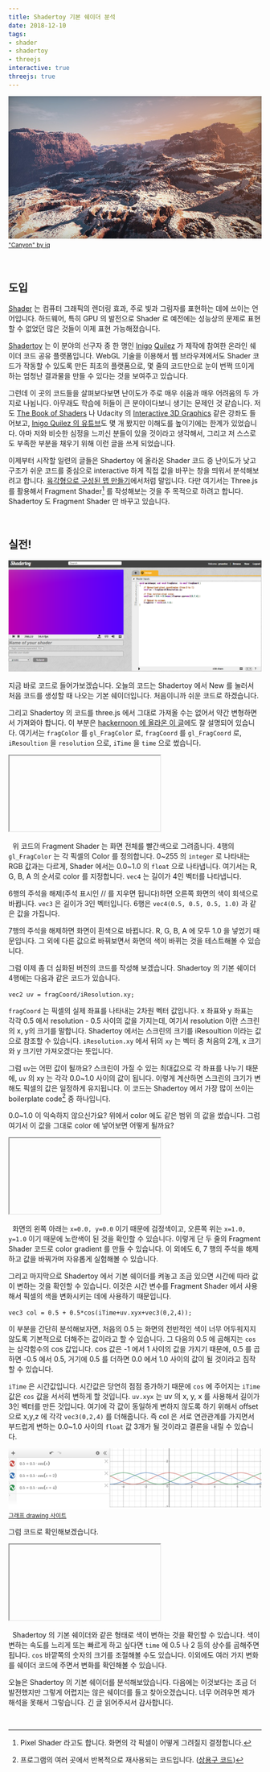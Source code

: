 ```yaml
---
title: Shadertoy 기본 쉐이더 분석
date: 2018-12-10
tags:
- shader
- shadertoy
- threejs
interactive: true
threejs: true
---
```


![](<../images/shadertoy_start_0.jpg>)
<small>["Canyon" by iq](<https://www.shadertoy.com/view/MdBGzG>)</small>

&nbsp;

## 도입

[Shader](<https://en.wikipedia.org/wiki/Shader>) 는 컴퓨터 그래픽의 렌더링 효과, 주로 빛과 그림자를 표현하는 데에 쓰이는 언어입니다. 하드웨어, 특히 GPU 의 발전으로 Shader 로 예전에는 성능상의 문제로 표현할 수 없었던 많은 것들이 이제 표현 가능해졌습니다.

[Shadertoy](<https://www.shadertoy.com>) 는 이 분야의 선구자 중 한 명인 [Inigo](<https://www.iquilezles.org/>) [Quilez](<https://www.linkedin.com/in/inigo-quilez-8161a46/>) 가 제작에 참여한 온라인 쉐이더 코드 공유 플랫폼입니다. WebGL 기술을 이용해서 웹 브라우저에서도 Shader 코드가 작동할 수 있도록 만든 최초의 플랫폼으로, 몇 줄의 코드만으로 눈이 번쩍 뜨이게 하는 엄청난 결과물을 만들 수 있다는 것을 보여주고 있습니다.

그런데 이 곳의 코드들을 살펴보다보면 난이도가 주로 매우 쉬움과 매우 어려움의 두 가지로 나뉩니다. 아무래도 학습에 허들이 큰 분야이다보니 생기는 문제인 것 같습니다. 저도 [The Book of Shaders](<https://thebookofshaders.com/>) 나 Udacity 의 [Interactive 3D Graphics](<https://www.udacity.com/course/interactive-3d-graphics--cs291>) 같은 강좌도 들어보고, [Inigo Quilez 의 유튜브](<https://www.youtube.com/channel/UCdmAhiG8HQDlz8uyekw4ENw>)도 몇 개 봤지만 이해도를 높이기에는 한계가 있었습니다. 아마 저와 비슷한 심정을 느끼신 분들이 있을 것이라고 생각해서, 그리고 저 스스로도 부족한 부분을 채우기 위해 이런 글을 쓰게 되었습니다.

이제부터 시작할 일련의 글들은 Shadertoy 에 올라온 Shader 코드 중 난이도가 낮고 구조가 쉬운 코드를 중심으로 interactive 하게 직접 값을 바꾸는 창을 띄워서 분석해보려고 합니다. [육각형으로 구성된 맵 만들기](<https://greentec.github.io/hexagonal-map/>)에서처럼 말입니다. 다만 여기서는 Three.js 를 활용해서 Fragment Shader[^1] 를 작성해보는 것을 주 목적으로 하려고 합니다. Shadertoy 도 Fragment Shader 만 바꾸고 있습니다.

[^1]: Pixel Shader 라고도 합니다. 화면의 각 픽셀이 어떻게 그려질지 결정합니다.

&nbsp;

## 실전!

![](<../images/shadertoy_start_1.png>)

지금 바로 코드로 들어가보겠습니다. 오늘의 코드는 Shadertoy 에서 New 를 눌러서 처음 코드를 생성할 때 나오는 기본 쉐이더입니다. 처음이니까 쉬운 코드로 하겠습니다.

그리고 Shadertoy 의 코드를 three.js 에서 그대로 가져올 수는 없어서 약간 변형하면서 가져와야 합니다. 이 부분은 [hackernoon 에 올라온 이 글](<https://hackernoon.com/converting-shaders-from-shadertoy-to-threejs-fe17480ed5c6>)에도 잘 설명되어 있습니다. 여기서는 `fragColor` 를 `gl_FragColor` 로, `fragCoord` 를 `gl_FragCoord` 로, `iResoultion` 을 `resolution` 으로, `iTime` 을 `time` 으로 썼습니다.

<textarea id='shader_text_0' width='400' height='400' style='display:none;'>
uniform vec2 resolution;
uniform float time;
void main() {
    gl_FragColor = vec4(1.0, 0.0, 0.0, 1.0);
    // gl_FragColor = vec4(vec3(0.5), 1.0);
    // gl_FragColor = vec4(1.0);
}</textarea>
<iframe id='shader_preview_0'>
</iframe>
<script type="x-shader/x-fragment" id="shader_frag_0">
    uniform vec2 resolution;
    uniform float time;
    void main() {
        gl_FragColor = vec4(1.0, 0.0, 0.0, 1.0);
        // gl_FragColor = vec4(vec3(0.5), 1.0);
        // gl_FragColor = vec4(1.0);
    }
</script>
<script>
    (function() {
        let delay;
        let editor = CodeMirror.fromTextArea(document.getElementById('shader_text_0'), {
            mode: 'javascript',
            lineNumbers: true,
            lineWrapping: true,
            theme: 'monokai'
        });
        let stats;
        let camera, scene, renderer;
        let material, mesh;
        let uniforms;
        let VERTEX = `void main() { gl_Position = vec4( position, 1.0 ); }`;
        init();
        animate();

        function init() {
            camera = new THREE.Camera();
            camera.position.z = 1;
            scene = new THREE.Scene();
            var geometry = new THREE.PlaneBufferGeometry(2, 2);
            uniforms = {
                time: {
                    type: "f",
                    value: 1.0
                },
                resolution: {
                    type: "v2",
                    value: new THREE.Vector2()
                }
            };
            material = new THREE.ShaderMaterial({
                uniforms: uniforms,
                vertexShader: VERTEX,
                fragmentShader: document.getElementById('shader_frag_0').textContent
            });
            mesh = new THREE.Mesh(geometry, material);
            scene.add(mesh);
            renderer = new THREE.WebGLRenderer();
            renderer.setPixelRatio(window.devicePixelRatio);
            let previewFrame = document.getElementById('shader_preview_0');
            let preview = previewFrame.contentDocument ||  previewFrame.contentWindow.document;
            preview.body.style.margin = 0;
            preview.body.appendChild(renderer.domElement);
            stats = new Stats();
            preview.body.appendChild(stats.dom);
            onWindowResize();
            window.addEventListener('resize', onWindowResize, false);
        }

        function onWindowResize(event) {
            let previewFrame = document.getElementById('shader_preview_0');
            let preview = previewFrame.contentDocument ||  previewFrame.contentWindow.document;

            renderer.setSize(preview.body.offsetWidth, preview.body.offsetHeight);
            uniforms.resolution.value.x = renderer.domElement.width;
            uniforms.resolution.value.y = renderer.domElement.height;
        }

        function animate() {
            requestAnimationFrame(animate);
            render();
            stats.update();
        }

        function render() {
            uniforms.time.value += 0.02;
            renderer.render(scene, camera);
        }

        editor.on("change", function() {
            clearTimeout(delay);
            delay = setTimeout(updatePreview, 300);
        });
        function updatePreview() {
            let previewFrame = document.getElementById('shader_preview_0');
            let preview = previewFrame.contentDocument ||  previewFrame.contentWindow.document;
            let canvas;
            let button;
            let p;

            document.getElementById('shader_text_0').textContent = editor.getValue();
            material = new THREE.ShaderMaterial({
                uniforms: material.uniforms,
                vertexShader: material.vertexShader,
                fragmentShader: document.getElementById('shader_text_0').textContent
            });
            mesh.material = material;
        }
        setTimeout(updatePreview, 300);
    })();
</script>

&nbsp;
위 코드의 Fragment Shader 는 화면 전체를 빨간색으로 그려줍니다. 4행의 `gl_FragColor` 는 각 픽셀의 Color 를 정의합니다. 0~255 의 `integer` 로 나타내는 RGB 값과는 다르게, Shader 에서는 0.0~1.0 의 `float` 으로 나타냅니다. 여기서는 R, G, B, A 의 순서로 color 를 지정합니다. `vec4` 는 길이가 4인 벡터를 나타냅니다.

6행의 주석을 해제(주석 표시인 // 를 지우면 됩니다)하면 오른쪽 화면의 색이 회색으로 바뀝니다. `vec3` 은 길이가 3인 벡터입니다. 6행은 `vec4(0.5, 0.5, 0.5, 1.0)` 과 같은 값을 가집니다.

7행의 주석을 해제하면 화면이 흰색으로 바뀝니다. R, G, B, A 에 모두 1.0 을 넣었기 때문입니다. 그 외에 다른 값으로 바꿔보면서 화면의 색이 바뀌는 것을 테스트해볼 수 있습니다.

그럼 이제 좀 더 심화된 버전의 코드를 작성해 보겠습니다. Shadertoy 의 기본 쉐이더 4행에는 다음과 같은 코드가 있습니다.

`vec2 uv = fragCoord/iResolution.xy;`

`fragCoord` 는 픽셀의 실제 좌표를 나타내는 2차원 벡터 값입니다. x 좌표와 y 좌표는 각각 0.5 에서 resolution - 0.5 사이의 값을 가지는데, 여기서 resolution 이란 스크린의 x, y의 크기를 말합니다. Shadertoy 에서는 스크린의 크기를 iResoultion 이라는 값으로 참조할 수 있습니다. `iResolution.xy` 에서 뒤의 `xy` 는 벡터 중 처음의 2개, x 크기와 y 크기만 가져오겠다는 뜻입니다.

그럼 `uv`는 어떤 값이 될까요? 스크린이 가질 수 있는 최대값으로 각 좌표를 나누기 때문에, `uv` 의 xy 는 각각 0.0~1.0 사이의 값이 됩니다. 이렇게 계산하면 스크린의 크기가 변해도 픽셀의 값은 일정하게 유지됩니다. 이 코드는 Shadertoy 에서 가장 많이 쓰이는 boilerplate code[^2] 중 하나입니다.

[^2]: 프로그램의 여러 곳에서 반복적으로 재사용되는 코드입니다. ([상용구 코드](<https://ko.wikipedia.org/wiki/%EC%83%81%EC%9A%A9%EA%B5%AC_%EC%BD%94%EB%93%9C>))

0.0~1.0 이 익숙하지 않으신가요? 위에서 color 에도 같은 범위 의 값을 썼습니다. 그럼 여기서 이 값을 그대로 color 에 넣어보면 어떻게 될까요?

<textarea id='shader_text_1' width='400' height='400' style='display:none;'>
uniform vec2 resolution;
uniform float time;
void main() {
    vec2 uv = gl_FragCoord.xy / resolution.xy;
    gl_FragColor = vec4(vec2(uv), 0.0, 1.0);
    // gl_FragColor = vec4(1.0, vec2(uv), 1.0);
    // gl_FragColor = vec4(uv.x, 0.0, uv.y, 1.0);
}</textarea>
<iframe id='shader_preview_1'>
</iframe>
<script type="x-shader/x-fragment" id="shader_frag_1">
    uniform vec2 resolution;
    uniform float time;
    void main() {
        vec2 uv = gl_FragCoord.xy / resolution.xy;
        gl_FragColor = vec4(vec2(uv), 0.0, 1.0);
        // gl_FragColor = vec4(1.0, vec2(uv), 1.0);
        // gl_FragColor = vec4(uv.x, 0.0, uv.y, 1.0);
    }
</script>
<script>
    (function() {
        let delay;
        let editor = CodeMirror.fromTextArea(document.getElementById('shader_text_1'), {
            mode: 'javascript',
            lineNumbers: true,
            lineWrapping: true,
            theme: 'monokai'
        });
        let stats;
        let camera, scene, renderer;
        let material, mesh;
        let uniforms;
        let VERTEX = `void main() { gl_Position = vec4( position, 1.0 ); }`;
        init();
        animate();

        function init() {
            camera = new THREE.Camera();
            camera.position.z = 1;
            scene = new THREE.Scene();
            var geometry = new THREE.PlaneBufferGeometry(2, 2);
            uniforms = {
                time: {
                    type: "f",
                    value: 1.0
                },
                resolution: {
                    type: "v2",
                    value: new THREE.Vector2()
                }
            };
            material = new THREE.ShaderMaterial({
                uniforms: uniforms,
                vertexShader: VERTEX,
                fragmentShader: document.getElementById('shader_frag_1').textContent
            });
            mesh = new THREE.Mesh(geometry, material);
            scene.add(mesh);
            renderer = new THREE.WebGLRenderer();
            renderer.setPixelRatio(window.devicePixelRatio);
            let previewFrame = document.getElementById('shader_preview_1');
            let preview = previewFrame.contentDocument ||  previewFrame.contentWindow.document;
            preview.body.style.margin = 0;
            preview.body.appendChild(renderer.domElement);
            stats = new Stats();
            preview.body.appendChild(stats.dom);
            onWindowResize();
            window.addEventListener('resize', onWindowResize, false);
        }

        function onWindowResize(event) {
            let previewFrame = document.getElementById('shader_preview_1');
            let preview = previewFrame.contentDocument ||  previewFrame.contentWindow.document;

            renderer.setSize(preview.body.offsetWidth, preview.body.offsetHeight);
            uniforms.resolution.value.x = renderer.domElement.width;
            uniforms.resolution.value.y = renderer.domElement.height;
        }

        function animate() {
            requestAnimationFrame(animate);
            render();
            stats.update();
        }

        function render() {
            uniforms.time.value += 0.02;
            renderer.render(scene, camera);
        }

        editor.on("change", function() {
            clearTimeout(delay);
            delay = setTimeout(updatePreview, 300);
        });
        function updatePreview() {
            let previewFrame = document.getElementById('shader_preview_1');
            let preview = previewFrame.contentDocument ||  previewFrame.contentWindow.document;
            let canvas;
            let button;
            let p;

            document.getElementById('shader_text_1').textContent = editor.getValue();
            material = new THREE.ShaderMaterial({
                uniforms: material.uniforms,
                vertexShader: material.vertexShader,
                fragmentShader: document.getElementById('shader_text_1').textContent
            });
            mesh.material = material;
        }
        setTimeout(updatePreview, 300);
    })();
</script>

&nbsp;
화면의 왼쪽 아래는 `x=0.0, y=0.0` 이기 때문에 검정색이고, 오른쪽 위는 `x=1.0, y=1.0` 이기 때문에 노란색이 된 것을 확인할 수 있습니다. 이렇게 단 두 줄의 Fragment Shader 코드로 color gradient 를 만들 수 있습니다. 이 외에도 6, 7 행의 주석을 해제하고 값을 바꿔가며 자유롭게 실험해볼 수 있습니다.

그리고 마지막으로 Shadertoy 에서 기본 쉐이더를 켜놓고 조금 있으면 시간에 따라 값이 변하는 것을 확인할 수 있습니다. 이것은 시간 변수를 Fragment Shader 에서 사용해서 픽셀의 색을 변화시키는 데에 사용하기 때문입니다.

`vec3 col = 0.5 + 0.5*cos(iTime+uv.xyx+vec3(0,2,4));`

이 부분을 간단히 분석해보자면, 처음의 0.5 는 화면의 전반적인 색이 너무 어두워지지 않도록 기본적으로 더해주는 값이라고 할 수 있습니다. 그 다음의 0.5 에 곱해지는 `cos` 는 삼각함수의 cos 값입니다. cos 값은 -1 에서 1 사이의 값을 가지기 때문에, 0.5 를 곱하면 -0.5 에서 0.5, 거기에 0.5 를 더하면 0.0 에서 1.0 사이의 값이 될 것이라고 짐작할 수 있습니다.

`iTime` 은 시간값입니다. 시간값은 당연히 점점 증가하기 때문에 `cos` 에 주어지는 `iTime` 값은 `cos` 값을 서서히 변하게 할 것입니다. `uv.xyx` 는 uv 의 x, y, x 를 사용해서 길이가 3인 벡터를 만든 것입니다. 여기에 각 값이 동일하게 변하지 않도록 하기 위해서 offset 으로 x,y,z 에 각각 `vec3(0,2,4)` 를 더해줍니다. 즉 col 은 서로 연관관계를 가지면서 부드럽게 변하는 0.0~1.0 사이의 `float` 값 3개가 될 것이라고 결론을 내릴 수 있습니다.

![](<../images/shadertoy_start_2.png>)
<small>[그래프 drawing 사이트](<https://www.desmos.com/>)</small>

그럼 코드로 확인해보겠습니다.

<textarea id='shader_text_2' width='400' height='400' style='display:none;'>
uniform vec2 resolution;
uniform float time;
void main() {
    vec2 uv = gl_FragCoord.xy / resolution.xy;
    vec3 col = 0.5 + 0.5*cos(time+uv.xyx+vec3(0,2,4));
    gl_FragColor = vec4(vec3(col), 1.0);
}</textarea>
<iframe id='shader_preview_2'>
</iframe>
<script type="x-shader/x-fragment" id="shader_frag_2">
    uniform vec2 resolution;
    uniform float time;
    void main() {
        vec2 uv = gl_FragCoord.xy / resolution.xy;
        vec3 col = 0.5 + 0.5*cos(time+uv.xyx+vec3(0,2,4));
        gl_FragColor = vec4(vec3(col), 1.0);
    }
</script>
<script>
    (function() {
        let delay;
        let editor = CodeMirror.fromTextArea(document.getElementById('shader_text_2'), {
            mode: 'javascript',
            lineNumbers: true,
            lineWrapping: true,
            theme: 'monokai'
        });
        let stats;
        let camera, scene, renderer;
        let material, mesh;
        let uniforms;
        let VERTEX = `void main() { gl_Position = vec4( position, 1.0 ); }`;
        init();
        animate();

        function init() {
            camera = new THREE.Camera();
            camera.position.z = 1;
            scene = new THREE.Scene();
            var geometry = new THREE.PlaneBufferGeometry(2, 2);
            uniforms = {
                time: {
                    type: "f",
                    value: 1.0
                },
                resolution: {
                    type: "v2",
                    value: new THREE.Vector2()
                }
            };
            material = new THREE.ShaderMaterial({
                uniforms: uniforms,
                vertexShader: VERTEX,
                fragmentShader: document.getElementById('shader_frag_2').textContent
            });
            mesh = new THREE.Mesh(geometry, material);
            scene.add(mesh);
            renderer = new THREE.WebGLRenderer();
            renderer.setPixelRatio(window.devicePixelRatio);
            let previewFrame = document.getElementById('shader_preview_2');
            let preview = previewFrame.contentDocument ||  previewFrame.contentWindow.document;
            preview.body.style.margin = 0;
            preview.body.appendChild(renderer.domElement);
            stats = new Stats();
            preview.body.appendChild(stats.dom);
            onWindowResize();
            window.addEventListener('resize', onWindowResize, false);
        }

        function onWindowResize(event) {
            let previewFrame = document.getElementById('shader_preview_2');
            let preview = previewFrame.contentDocument ||  previewFrame.contentWindow.document;

            renderer.setSize(preview.body.offsetWidth, preview.body.offsetHeight);
            uniforms.resolution.value.x = renderer.domElement.width;
            uniforms.resolution.value.y = renderer.domElement.height;
        }

        function animate() {
            requestAnimationFrame(animate);
            render();
            stats.update();
        }

        function render() {
            uniforms.time.value += 0.02;
            renderer.render(scene, camera);
        }

        editor.on("change", function() {
            clearTimeout(delay);
            delay = setTimeout(updatePreview, 300);
        });
        function updatePreview() {
            let previewFrame = document.getElementById('shader_preview_2');
            let preview = previewFrame.contentDocument ||  previewFrame.contentWindow.document;
            let canvas;
            let button;
            let p;

            document.getElementById('shader_text_2').textContent = editor.getValue();
            material = new THREE.ShaderMaterial({
                uniforms: material.uniforms,
                vertexShader: material.vertexShader,
                fragmentShader: document.getElementById('shader_text_2').textContent
            });
            mesh.material = material;
        }
        setTimeout(updatePreview, 300);
    })();
</script>

&nbsp;
Shadertoy 의 기본 쉐이더와 같은 형태로 색이 변하는 것을 확인할 수 있습니다. 색이 변하는 속도를 느리게 또는 빠르게 하고 싶다면 `time` 에 0.5 나 2 등의 상수를 곱해주면 됩니다. `cos` 바깥쪽의 숫자의 크기를 조절해볼 수도 있습니다. 이외에도 여러 가지 변화를 쉐이더 코드에 주면서 변화를 확인해볼 수 있습니다.

오늘은 Shadertoy 의 기본 쉐이더를 분석해보았습니다. 다음에는 이것보다는 조금 더 발전했지만 그렇게 어렵지는 않은 쉐이더를 들고 찾아오겠습니다. 너무 어려우면 제가 해석을 못해서 그렇습니다. 긴 글 읽어주셔서 감사합니다.

&nbsp;

